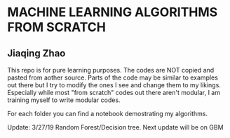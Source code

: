 # MACHINE LEARNING ALGORITHMS FROM SCRATCH
## Jiaqing Zhao

This repo is for pure learning purposes. The codes are NOT copied and pasted from aother source. Parts of the code may be similar to examples out there but I try to modify the ones I see and change them to my likings. Especially while most "from scratch" codes out there aren't modular, I am training myself to write modular codes. 

For each folder you can find a notebook demostrating my algorithms.

Update: 3/27/19 Random Forest/Decision tree. Next update will be on GBM

